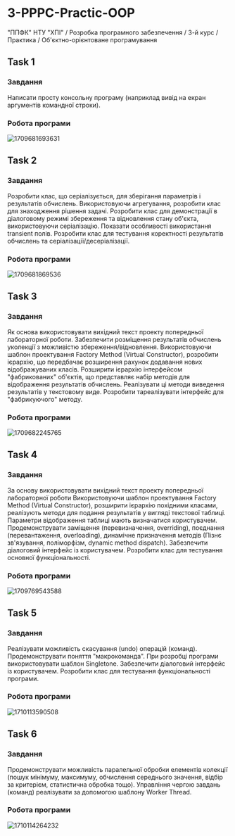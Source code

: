 # 3-PPPC-Practic-OOP

"ППФК" НТУ "ХПІ" / Розробка програмного забезпечення / 3-й курс / Практика / Об'єктно-орієнтоване програмування

## Task 1

### Завдання

Написати просту консольну програму (наприклад вивід на екран аргументів командної строки).

### Робота програми

![1709681693631](image/README/1709681693631.png)

## Task 2

### Завдання

Розробити клас, що серіалізується, для зберігання параметрів і результатів обчислень. Використовуючи агрегування, розробити клас для знаходження рішення задачі. Розробити клас для демонстрації в діалоговому режимі збереження та відновлення стану об'єкта, використовуючи серіалізацію. Показати особливості використання transient полів. Розробити клас для тестування коректності результатів обчислень та серіалізації/десеріалізації.

### Робота програми

![1709681869536](image/README/1709681869536.png)

## Task 3

### Завдання

Як основа використовувати вихідний текст проекту попередньої лабораторної роботи. Забезпечити розміщення результатів обчислень уколекції з можливістю збереження/відновлення. Використовуючи шаблон проектування Factory Method (Virtual Constructor), розробити ієрархію, що передбачає розширення рахунок додавання нових відображуваних класів. Розширити ієрархію інтерфейсом "фабрикованих" об'єктів, що представляє набір методів для відображення результатів обчислень. Реалізувати ці методи виведення результатів у текстовому виде. Розробити тареалізувати інтерфейс для "фабрикуючого" методу.

### Робота програми

![1709682245765](image/README/1709682245765.png)

## Task 4

### Завдання

За основу використовувати вихідний текст проекту попередньої лабораторної роботи Використовуючи шаблон проектування Factory Method (Virtual Constructor), розширити ієрархію похідними класами, реалізують методи для подання результатів у вигляді текстової таблиці. Параметри відображення таблиці мають визначатися користувачем. Продемонструвати заміщення (перевизначення, overriding), поєднання (перевантаження, overloading), динамічне призначення методів (Пізнє зв'язування, поліморфізм, dynamic method dispatch). Забезпечити діалоговий інтерфейс із користувачем. Розробити клас для тестування основної функціональності.

### Робота програми

![1709769543588](image/README/1709769543588.png)

## Task 5

### Завдання

Реалізувати можливість скасування (undo) операцій (команд). Продемонструвати поняття "макрокоманда". При розробці програми використовувати шаблон Singletone. Забезпечити діалоговий інтерфейс із користувачем. Розробити клас для тестування функціональності програми.

### Робота програми

![1710113590508](image/README/1710113590508.png)

## Task 6

### Завдання

Продемонструвати можливість паралельної обробки елементів колекції (пошук мінімуму, максимуму, обчислення середнього значення, відбір за критерієм, статистична обробка тощо). Управління чергою завдань (команд) реалізувати за допомогою шаблону Worker Thread.

### Робота програми

![1710114264232](image/README/1710114264232.png)
